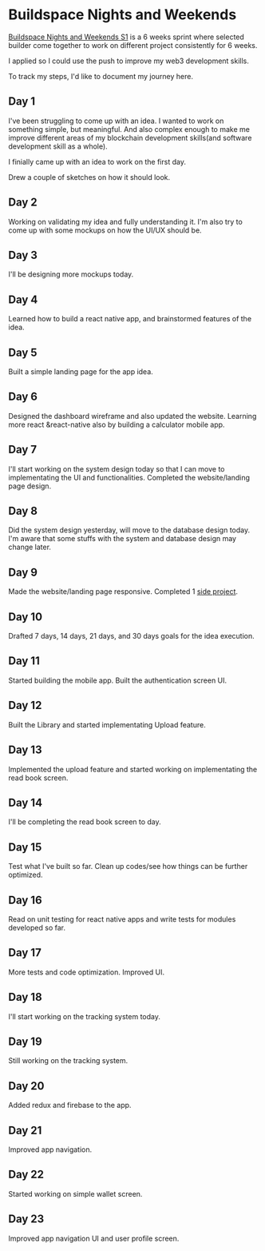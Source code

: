 # Buildspace Nights and Weekends

<a href="https://buildspace.so/nights-weekends" target="_blank">Buildspace Nights and Weekends S1</a> is a 6 weeks sprint where selected builder come together to work on different project consistently for 6 weeks.

I applied so I could use the push to improve my web3 development skills.

To track my steps, I'd like to document my journey here.

## Day 1

I've been struggling to come up with an idea. I wanted to work on something simple, but meaningful. And also complex enough to make me improve different areas of my blockchain development skills(and software development skill as a whole).

I finially came up with an idea to work on the first day.

Drew a couple of sketches on how it should look.

## Day 2

Working on validating my idea and fully understanding it. I'm also try to come up with some mockups on how the UI/UX should be.

## Day 3

I'll be designing more mockups today.

## Day 4

Learned how to build a react native app, and brainstormed features of the idea. 

## Day 5

Built a simple landing page for the app idea.

## Day 6

Designed the dashboard wireframe and also updated the website. Learning more react &react-native also by building a calculator mobile app. 

## Day 7

I'll start working on the system design today so that I can move to implementating the UI and functionalities. Completed the website/landing page design.

## Day 8

Did the system design yesterday, will move to the database design today. I'm aware that some stuffs with the system and database design may change later.


## Day 9

Made the website/landing page responsive. Completed 1 [side project](https://github.com/thatshycoder/JP-Calculator/).

## Day 10

Drafted 7 days, 14 days, 21 days, and 30 days goals for the idea execution.

## Day 11

Started building the mobile app. Built the authentication screen UI.

## Day 12

Built the Library and started implementating Upload feature.

## Day 13

Implemented the upload feature and started working on implementating the read book screen.


## Day 14

I'll be completing the read book screen to day.


## Day 15

Test what I've built so far. Clean up codes/see how things can be further optimized.

## Day 16

Read on unit testing for react native apps and write tests for modules developed so far.

## Day 17

More tests and code optimization. Improved UI.


## Day 18

I'll start working on the tracking system today.

## Day 19

Still working on the tracking system.

## Day 20

Added redux and firebase to the app.

## Day 21

Improved app navigation.

## Day 22

Started working on simple wallet screen.

## Day 23

Improved app navigation UI and user profile screen.

